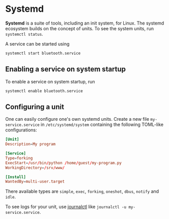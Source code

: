 # Systemd

**Systemd** is a suite of tools, including an init system, for Linux. The
systemd ecosystem builds on the concept of units. To see the system units, run
`systemctl status`.

A service can be started using

```sh
systemctl start bluetooth.service
```

## Enabling a service on system startup

To enable a service on system startup, run

```sh
systemctl enable bluetooth.service
```

## Configuring a unit

One can easily configure one's own systemd units. Create a new file
`my-service.service` in `/etc/systemd/system` containing the following TOML-like
configurations:

```toml
[Unit]
Description=My program

[Service]
Type=forking
ExecStart=/usr/bin/python /home/guest/my-program.py
WorkingDirectory=/srv/www/

[Install]
WantedBy=multi-user.target
```

There available types are `simple`, `exec`, `forking`, `oneshot`, `dbus`,
`notify` and `idle`.

To see logs for your unit, use [journalctl](./journalctl.md) like
`journalctl -u my-service.service`.
